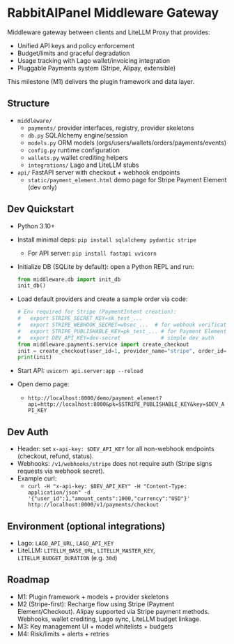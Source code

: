 # RabbitAIPanel Middleware Gateway

Middleware gateway between clients and LiteLLM Proxy that provides:
- Unified API keys and policy enforcement
- Budget/limits and graceful degradation
- Usage tracking with Lago wallet/invoicing integration
- Pluggable Payments system (Stripe, Alipay, extensible)

This milestone (M1) delivers the plugin framework and data layer.

## Structure
- `middleware/`
  - `payments/` provider interfaces, registry, provider skeletons
  - `db.py` SQLAlchemy engine/session
  - `models.py` ORM models (orgs/users/wallets/orders/payments/events)
  - `config.py` runtime configuration
  - `wallets.py` wallet crediting helpers
  - `integrations/` Lago and LiteLLM stubs
- `api/` FastAPI server with checkout + webhook endpoints
  - `static/payment_element.html` demo page for Stripe Payment Element (dev only)

## Dev Quickstart
- Python 3.10+
- Install minimal deps: `pip install sqlalchemy pydantic stripe`
  - For API server: `pip install fastapi uvicorn`
- Initialize DB (SQLite by default): open a Python REPL and run:
  ```py
  from middleware.db import init_db
  init_db()
  ```
- Load default providers and create a sample order via code:
  ```py
  # Env required for Stripe (PaymentIntent creation):
  #   export STRIPE_SECRET_KEY=sk_test_...
  #   export STRIPE_WEBHOOK_SECRET=whsec_...  # for webhook verification
  #   export STRIPE_PUBLISHABLE_KEY=pk_test_... # for Payment Element demo
  #   export DEV_API_KEY=dev-secret             # simple dev auth
  from middleware.payments.service import create_checkout
  init = create_checkout(user_id=1, provider_name="stripe", order_id="ORD-1", amount_cents=1000, currency="USD")
  print(init)
  ```

- Start API: `uvicorn api.server:app --reload`
- Open demo page:
  - `http://localhost:8000/demo/payment_element?api=http://localhost:8000&pk=$STRIPE_PUBLISHABLE_KEY&key=$DEV_API_KEY`

## Dev Auth
- Header: set `x-api-key: $DEV_API_KEY` for all non-webhook endpoints (checkout, refund, status).
- Webhooks: `/v1/webhooks/stripe` does not require auth (Stripe signs requests via webhook secret).
- Example curl:
  - `curl -H "x-api-key: $DEV_API_KEY" -H "Content-Type: application/json" -d '{"user_id":1,"amount_cents":1000,"currency":"USD"}' http://localhost:8000/v1/payments/checkout`

## Environment (optional integrations)
- Lago: `LAGO_API_URL`, `LAGO_API_KEY`
- LiteLLM: `LITELLM_BASE_URL`, `LITELLM_MASTER_KEY`, `LITELLM_BUDGET_DURATION` (e.g. `30d`)

## Roadmap
- M1: Plugin framework + models + provider skeletons
- M2 (Stripe-first): Recharge flow using Stripe (Payment Element/Checkout). Alipay supported via Stripe payment methods. Webhooks, wallet crediting, Lago sync, LiteLLM budget linkage.
- M3: Key management UI + model whitelists + budgets
- M4: Risk/limits + alerts + retries
